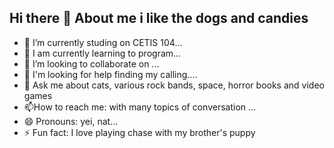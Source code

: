 ## Hi there 👋 About me i like the dogs and candies
- 🔭 I’m currently studing on CETIS 104...
- 🌱 I am currently learning to program...
- 👯 I’m looking to collaborate on ...
- 🤔 I'm looking for help finding my calling....
- 💬 Ask me about cats, various rock bands, space, horror books and video games
- 📫How to reach me: with many topics of conversation ...
- 😄 Pronouns: yei, nat...
- ⚡ Fun fact: I love playing chase with my brother's puppy


<!--
**yeimikooc/yeimikooc** is a ✨ _special_ ✨ repository because its `README.md` (this file) appears on your GitHub profile.

Here are some ideas to get you started:

- 🔭 I’m currently studing on CETIS 104...
- 🌱 I am currently learning to program...
- 👯 I’m looking to collaborate on ...
- 🤔 I'm looking for help finding my calling....
- 💬 Ask me about cats, various rock bands, space, horror books and video games
- 📫How to reach me: with many topics of conversation ...
- 😄 Pronouns: yei, nat...
- ⚡ Fun fact: I love playing chase with my brother's puppy....
-->
